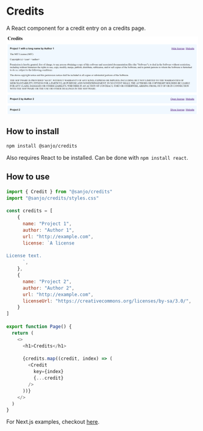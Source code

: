 # Credits

A React component for a credit entry on a credits page.

![Preview](preview.png)

## How to install

```sh
npm install @sanjo/credits
```

Also requires React to be installed. Can be done with `npm install react`.

## How to use

```js
import { Credit } from "@sanjo/credits"
import "@sanjo/credits/styles.css"

const credits = [
    {
      name: "Project 1",
      author: "Author 1",
      url: "http://example.com",
      license: `A license
      
License text.
      `,
    },
    {
      name: "Project 2",
      author: "Author 2",
      url: "http://example.com",
      licenseUrl: "https://creativecommons.org/licenses/by-sa/3.0/",
    }
]

export function Page() {
  return (
    <>
      <h1>Credits</h1>
      
      {credits.map((credit, index) => (
        <Credit
          key={index}
          {...credit}
        />
      ))}
    </>
  )
}
```

For Next.js examples, checkout [here](https://github.com/SanjoSolutions/credits/tree/main/next.js).
